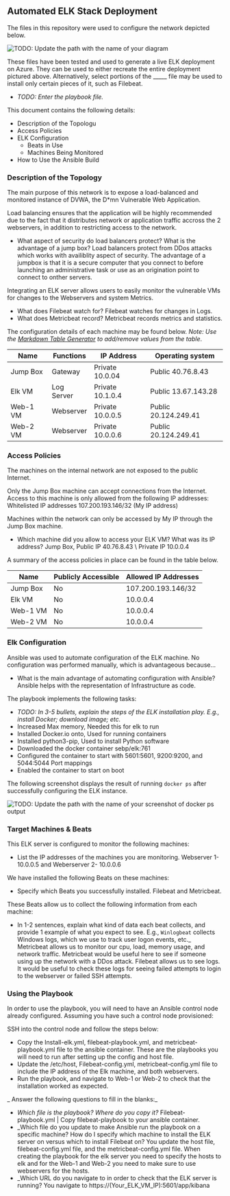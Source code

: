 ## Automated ELK Stack Deployment

The files in this repository were used to configure the network depicted below.

![TODO: Update the path with the name of your diagram](Images/diagram_filename.png)

These files have been tested and used to generate a live ELK deployment on Azure. They can be used to either recreate the entire deployment pictured above. Alternatively, select portions of the _____ file may be used to install only certain pieces of it, such as Filebeat.

  - _TODO: Enter the playbook file._

This document contains the following details:
- Description of the Topologu
- Access Policies
- ELK Configuration
  - Beats in Use
  - Machines Being Monitored
- How to Use the Ansible Build


### Description of the Topology

The main purpose of this network is to expose a load-balanced and monitored instance of DVWA, the D*mn Vulnerable Web Application.

Load balancing ensures that the application will be highly recommended due to the fact that it distributes network or application traffic accross the 2 webservers, in addition to restricting access to the network.
- What aspect of security do load balancers protect? What is the advantage of a jump box? Load balancers protect from DDos attacks which works with availiblity aspect of security. The advantage of a jumpbox is that it is a secure computer that you connect to before launching an administrative task or use as an origination point to connect to onther servers.

Integrating an ELK server allows users to easily monitor the vulnerable VMs for changes to the Webservers and system Metrics.
- What does Filebeat watch for? Filebeat watches for changes in Logs.
- What does Metricbeat record? Metricbeat records metrics and statistics.

The configuration details of each machine may be found below.
_Note: Use the [Markdown Table Generator](http://www.tablesgenerator.com/markdown_tables) to add/remove values from the table_.

| Name     | Functions  | IP Address                              | Operating system |
|----------|------------|-----------------------------------------|------------------|
| Jump Box | Gateway    | Private 10.0.04 | Public 40.76.8.43     | Linux            |
| Elk VM   | Log Server | Private 10.1.0.4 | Public 13.67.143.28  | Linux            |
| Web-1 VM | Webserver  | Private 10.0.0.5 | Public 20.124.249.41 | Linux            |
| Web-2 VM | Webserver  | Private 10.0.0.6 | Public 20.124.249.41 | Linux            |

### Access Policies

The machines on the internal network are not exposed to the public Internet. 

Only the Jump Box machine can accept connections from the Internet. Access to this machine is only allowed from the following IP addresses:
Whitelisted IP addresses 107.200.193.146/32 (My IP address)

Machines within the network can only be accessed by My IP through the Jump Box machine.
- Which machine did you allow to access your ELK VM? What was its IP address? Jump Box, Public IP 40.76.8.43 \ Private IP 10.0.0.4

A summary of the access policies in place can be found in the table below.

| Name     | Publicly Accessible | Allowed IP Addresses |
|----------|---------------------|----------------------|
| Jump Box | No                  | 107.200.193.146/32   |
| Elk VM   | No                  | 10.0.0.4             |
| Web-1 VM | No                  | 10.0.0.4             |
| Web-2 VM | No                  | 10.0.0.4             |

### Elk Configuration

Ansible was used to automate configuration of the ELK machine. No configuration was performed manually, which is advantageous because...
- What is the main advantage of automating configuration with Ansible? Ansible helps with the representation of Infrastructure as code.

The playbook implements the following tasks:
- _TODO: In 3-5 bullets, explain the steps of the ELK installation play. E.g., install Docker; download image; etc._
- Increased Max memory, Needed this for elk to run
- Installed Docker.io onto, Used for running containers
- Installed python3-pip, Used to install Python software
- Downloaded the docker container sebp/elk:761
- Configured the container to start with 5601:5601, 9200:9200, and 5044:5044 Port mappings
- Enabled the container to start on boot

The following screenshot displays the result of running `docker ps` after successfully configuring the ELK instance.

![TODO: Update the path with the name of your screenshot of docker ps output](Images/Elk_Container_Running.png)

### Target Machines & Beats
This ELK server is configured to monitor the following machines:
- List the IP addresses of the machines you are monitoring. Webserver 1-10.0.0.5 and Weberserver 2- 10.0.0.6

We have installed the following Beats on these machines:
- Specify which Beats you successfully installed. Filebeat and Metricbeat.

These Beats allow us to collect the following information from each machine:
- In 1-2 sentences, explain what kind of data each beat collects, and provide 1 example of what you expect to see. E.g., `Winlogbeat` collects Windows logs, which we use to track user logon events, etc._
Metricbeat allows us to monitor our cpu, load, memory usage, and network traffic. Metricbeat would be useful here to see if someone using up the network with a DDos attack.
Filebeat allows us to see logs. It would be useful to check these logs for seeing failed attempts to login to the webserver or failed SSH attempts.
### Using the Playbook
In order to use the playbook, you will need to have an Ansible control node already configured. Assuming you have such a control node provisioned: 

SSH into the control node and follow the steps below:
- Copy the Install-elk.yml, filebeat-playbook.yml, and metricbeat-playbook.yml file to the ansible container. These are the playbooks you will need to run after setting up the config and host file.
- Update the /etc/host, Filebeat-config.yml, metricbeat-config.yml file to include the IP address of the Elk machine, and both webservers.
- Run the playbook, and navigate to Web-1 or Web-2 to check that the installation worked as expected.

_ Answer the following questions to fill in the blanks:_
- _Which file is the playbook? Where do you copy it?_ Filebeat-playbook.yml | Copy filebeat-playbook to your ansible container.
- _Which file do you update to make Ansible run the playbook on a specific machine? How do I specify which machine to install the ELK server on versus which to install Filebeat on? You update the host file, filebeat-config.yml file, and the metricbeat-config.yml file. When creating the playbook for the elk server you need to specify the hosts to elk and for the Web-1 and Web-2 you need to make sure to use webservers for the hosts.
- _Which URL do you navigate to in order to check that the ELK server is running? You navigate to https://(Your_ELK_VM_IP):5601/app/kibana
